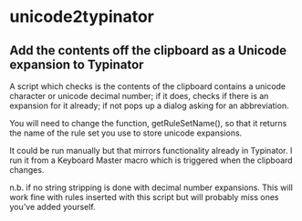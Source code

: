 # unicode2typinator
## Add the contents off the clipboard as a Unicode expansion to Typinator

A script which checks is the contents of the clipboard contains a
unicode character or unicode decimal number; if it does, checks if
there is an expansion for it already; if not pops up a dialog asking
for an abbreviation.

You will need to change the function, getRuleSetName(), so that it returns
the name of the rule set you use to store unicode expansions.

It could be run manually but that mirrors functionality already in
Typinator. I run it from a Keyboard Master macro which is triggered
when the clipboard changes.

n.b. if no string stripping is done with decimal number expansions.
This will work fine with rules inserted with this script but will
probably miss ones you’ve added yourself.
